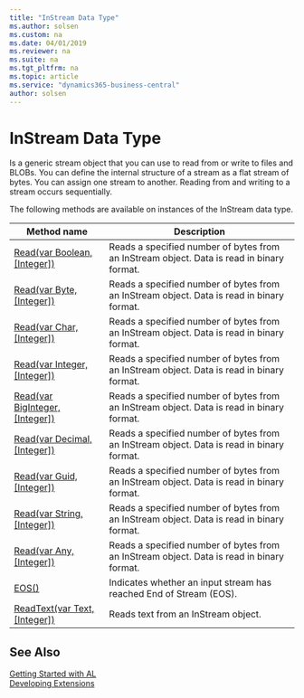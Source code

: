 ```yaml
---
title: "InStream Data Type"
ms.author: solsen
ms.custom: na
ms.date: 04/01/2019
ms.reviewer: na
ms.suite: na
ms.tgt_pltfrm: na
ms.topic: article
ms.service: "dynamics365-business-central"
author: solsen
---
```

[//]: # (START>DO_NOT_EDIT)
[//]: # (IMPORTANT:Do not edit any of the content between here and the END>DO_NOT_EDIT.)
[//]: # (Any modifications should be made in the .xml files in the ModernDev repo.)
# InStream Data Type
Is a generic stream object that you can use to read from or write to files and BLOBs. You can define the internal structure of a stream as a flat stream of bytes. You can assign one stream to another. Reading from and writing to a stream occurs sequentially.
  



The following methods are available on instances of the InStream data type.

|Method name|Description|
|-----------|-----------|
|[Read(var Boolean, [Integer])](instream-read-boolean-integer-method.md)|Reads a specified number of bytes from an InStream object. Data is read in binary format.|
|[Read(var Byte, [Integer])](instream-read-byte-integer-method.md)|Reads a specified number of bytes from an InStream object. Data is read in binary format.|
|[Read(var Char, [Integer])](instream-read-char-integer-method.md)|Reads a specified number of bytes from an InStream object. Data is read in binary format.|
|[Read(var Integer, [Integer])](instream-read-integer-integer-method.md)|Reads a specified number of bytes from an InStream object. Data is read in binary format.|
|[Read(var BigInteger, [Integer])](instream-read-biginteger-integer-method.md)|Reads a specified number of bytes from an InStream object. Data is read in binary format.|
|[Read(var Decimal, [Integer])](instream-read-decimal-integer-method.md)|Reads a specified number of bytes from an InStream object. Data is read in binary format.|
|[Read(var Guid, [Integer])](instream-read-guid-integer-method.md)|Reads a specified number of bytes from an InStream object. Data is read in binary format.|
|[Read(var String, [Integer])](instream-read-string-integer-method.md)|Reads a specified number of bytes from an InStream object. Data is read in binary format.|
|[Read(var Any, [Integer])](instream-read-joker-integer-method.md)|Reads a specified number of bytes from an InStream object. Data is read in binary format.|
|[EOS()](instream-eos-method.md)|Indicates whether an input stream has reached End of Stream (EOS).|
|[ReadText(var Text, [Integer])](instream-readtext-method.md)|Reads text from an InStream object.|

[//]: # (IMPORTANT: END>DO_NOT_EDIT)
## See Also
[Getting Started with AL](../../devenv-get-started.md)  
[Developing Extensions](../../devenv-dev-overview.md)  